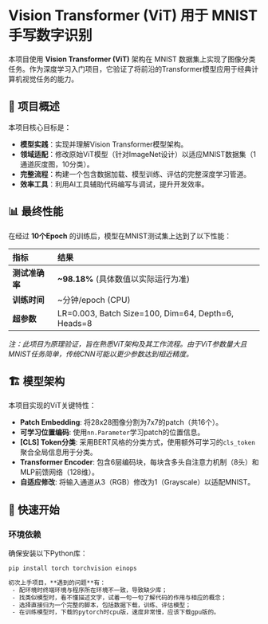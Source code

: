 # Vision Transformer (ViT) 用于 MNIST 手写数字识别

本项目使用 **Vision Transformer (ViT)** 架构在 MNIST 数据集上实现了图像分类任务。作为深度学习入门项目，它验证了将前沿的Transformer模型应用于经典计算机视觉任务的能力。

## 🎯 项目概述

本项目核心目标是：
- **模型实践**：实现并理解Vision Transformer模型架构。
- **领域适配**：修改原始ViT模型（针对ImageNet设计）以适应MNIST数据集（1通道灰度图，10分类）。
- **完整流程**：构建一个包含数据加载、模型训练、评估的完整深度学习管道。
- **效率工具**：利用AI工具辅助代码编写与调试，提升开发效率。

## 📊 最终性能

在经过 **10个Epoch** 的训练后，模型在MNIST测试集上达到了以下性能：

| 指标 | 结果 |
| :--- | :--- |
| **测试准确率** | **~98.18%** (具体数值以实际运行为准) |
| **训练时间** | ~分钟/epoch (CPU) |
| **超参数** | LR=0.003, Batch Size=100, Dim=64, Depth=6, Heads=8 |

*注：此项目为原理验证，旨在熟悉ViT架构及其工作流程。由于ViT参数量大且MNIST任务简单，传统CNN可能以更少参数达到相近精度。*

## 🏗️ 模型架构

本项目实现的ViT关键特性：
- **Patch Embedding**: 将28x28图像分割为7x7的patch（共16个）。
- **可学习位置编码**: 使用`nn.Parameter`学习patch的位置信息。
- **[CLS] Token分类**: 采用BERT风格的分类方式，使用额外可学习的`cls_token`聚合全局信息用于分类。
- **Transformer Encoder**: 包含6层编码块，每块含多头自注意力机制（8头）和MLP前馈网络（128维）。
- **自适应修改**: 将输入通道从3（RGB）修改为1（Grayscale）以适配MNIST。

## 🚀 快速开始

### 环境依赖

确保安装以下Python库：
```bash
pip install torch torchvision einops

初次上手项目，**遇到的问题**有：
 - 配环境时终端环境与程序所在环境不一致，导致缺少库；
 - 找类似模型时，看不懂描述文字，试着一句一句了解代码的作用与相应的概念；
 - 选择直接归为一个完整的脚本，包括数据下载，训练、评估模型；
 - 在训练模型时，下载的pytorch时cpu版，速度非常慢，应该下载gpu版的。

